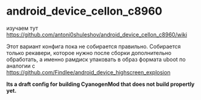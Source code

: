android_device_cellon_c8960
===========================
изучаем тут https://github.com/antoni0shuleshov/android_device_cellon_c8960/wiki

Этот вариант конфига пока не собирается правильно. Собирается только рекавери, которое нужно после сборки дополнительно обработать, а именно рамдиск упаковать в образ формата uboot по аналогии с https://github.com/Findlee/android_device_highscreen_explosion

**Its a draft config for building CyanogenMod that does not build propertly yet.**
